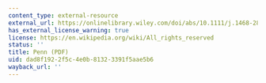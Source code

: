 ```yaml
---
content_type: external-resource
external_url: https://onlinelibrary.wiley.com/doi/abs/10.1111/j.1468-2885.2002.tb00278.x
has_external_license_warning: true
license: https://en.wikipedia.org/wiki/All_rights_reserved
status: ''
title: Penn (PDF)
uid: dad8f192-2f5c-4e0b-8132-3391f5aae5b6
wayback_url: ''
---
```

